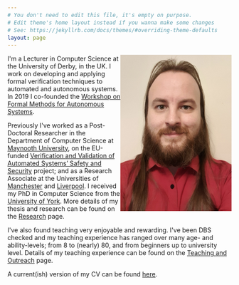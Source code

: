 ```yaml
---
# You don't need to edit this file, it's empty on purpose.
# Edit theme's home layout instead if you wanna make some changes
# See: https://jekyllrb.com/docs/themes/#overriding-theme-defaults
layout: page
---
```


<img alt="A picture of Matt Luckcuk taken in 2021. He is a white man with an oval face, long brown hair that comes over his shoulders, and a medium-length brown beard. He is smiling, slightly and looking straight into the camera lens." style="float: right" class="img-responsive" src="/files/images/MUCard.png">

I'm a Lecturer in Computer Science at the University of Derby, in the UK. I work on developing and applying formal verification techniques to automated and autonomous systems. In 2019 I co-founded the [Workshop on Formal Methods for Autonomous Systems](https://fmasworkshop.github.io/).

Previously I've worked as a Post-Doctoral Researcher in the Department of Computer Science at [Maynooth University](https://www.maynoothuniversity.ie/computer-science), on the EU-funded [Verification and Validation of Automated Systems’ Safety and Security](https://valu3s.eu/) project; and as a Research Associate at the Universities of [Manchester](https://www.cs.manchester.ac.uk/research/expertise/autonomy-and-verification/) and [Liverpool](https://www.liverpool.ac.uk/computer-science/). I received my PhD in Computer Science from the [University of York](https://www.cs.york.ac.uk/). More details of my thesis and research can be found on the [Research](/research/) page.

I've also found teaching very enjoyable and rewarding. I've been DBS checked and my teaching experience has ranged over many age- and ability-levels; from 8 to (nearly) 80, and from beginners up to university level. Details of my teaching experience can be found on the [Teaching and Outreach](/teaching/) page.

A current(ish) version of my CV can be found [here](/files/MSL-CV.pdf).


